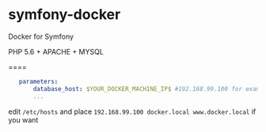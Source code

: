 # symfony-docker

Docker for Symfony

PHP 5.6 + APACHE + MYSQL
  
====

```yml
   parameters:
       database_host: $YOUR_DOCKER_MACHINE_IP$ #192.168.99.100 for example
       ...
   ```
   
edit `/etc/hosts` and place `192.168.99.100 docker.local www.docker.local` if you want   
   


